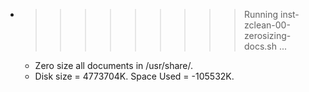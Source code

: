* >>>>>>>>> Running inst-zclean-00-zerosizing-docs.sh ...
  * Zero size all documents in /usr/share/.
  * Disk size = 4773704K. Space Used = -105532K.
